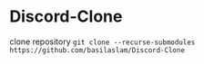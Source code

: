 # Discord-Clone


clone repository ```git clone --recurse-submodules https://github.com/basilaslam/Discord-Clone```
